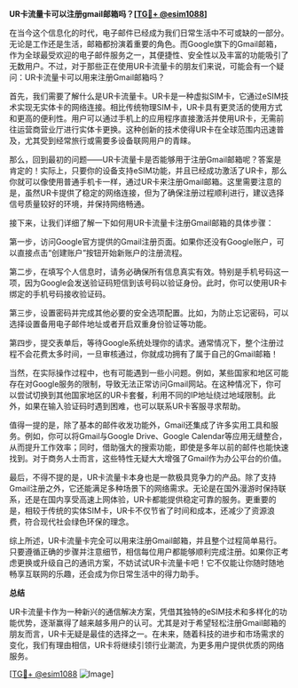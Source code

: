**UR卡流量卡可以注册gmail邮箱吗？[[TG💪+ @esim1088](https://t.me/s/esim1088)]**

在当今这个信息化的时代，电子邮件已经成为我们日常生活中不可或缺的一部分。无论是工作还是生活，邮箱都扮演着重要的角色。而Google旗下的Gmail邮箱，作为全球最受欢迎的电子邮件服务之一，其便捷性、安全性以及丰富的功能吸引了无数用户。不过，对于那些正在使用UR卡流量卡的朋友们来说，可能会有一个疑问：UR卡流量卡可以用来注册Gmail邮箱吗？

首先，我们需要了解什么是UR卡流量卡。UR卡是一种虚拟SIM卡，它通过eSIM技术实现无实体卡的网络连接。相比传统物理SIM卡，UR卡具有更灵活的使用方式和更高的便利性。用户可以通过手机上的应用程序直接激活并使用UR卡，无需前往运营商营业厅进行实体卡更换。这种创新的技术使得UR卡在全球范围内迅速普及，尤其受到经常旅行或需要多设备联网用户的青睐。

那么，回到最初的问题——UR卡流量卡是否能够用于注册Gmail邮箱呢？答案是肯定的！实际上，只要你的设备支持eSIM功能，并且已经成功激活了UR卡，那么你就可以像使用普通手机卡一样，通过UR卡来注册Gmail邮箱。这里需要注意的是，虽然UR卡提供了稳定的网络连接，但为了确保注册过程顺利进行，建议选择信号质量较好的环境，并保持网络畅通。

接下来，让我们详细了解一下如何用UR卡流量卡注册Gmail邮箱的具体步骤：

第一步，访问Google官方提供的Gmail注册页面。如果你还没有Google账户，可以直接点击“创建账户”按钮开始新账户的注册流程。

第二步，在填写个人信息时，请务必确保所有信息真实有效。特别是手机号码这一项，因为Google会发送验证码短信到该号码以验证身份。此时，你可以使用UR卡绑定的手机号码接收验证码。

第三步，设置密码并完成其他必要的安全选项配置。比如，为防止忘记密码，可以选择设置备用电子邮件地址或者开启双重身份验证等功能。

第四步，提交表单后，等待Google系统处理你的请求。通常情况下，整个注册过程不会花费太多时间，一旦审核通过，你就成功拥有了属于自己的Gmail邮箱！

当然，在实际操作过程中，也有可能遇到一些小问题。例如，某些国家和地区可能存在对Google服务的限制，导致无法正常访问Gmail网站。在这种情况下，你可以尝试切换到其他国家地区的UR卡套餐，利用不同的IP地址绕过地域限制。此外，如果在输入验证码时遇到困难，也可以联系UR卡客服寻求帮助。

值得一提的是，除了基本的邮件收发功能外，Gmail还集成了许多实用工具和服务。例如，你可以将Gmail与Google Drive、Google Calendar等应用无缝整合，从而提升工作效率；同时，借助强大的搜索功能，即使是多年以前的邮件也能快速找到。对于商务人士而言，这些特性无疑大大增强了Gmail作为办公平台的价值。

最后，不得不提的是，UR卡流量卡本身也是一款极具竞争力的产品。除了支持Gmail注册之外，它还能满足多种场景下的网络需求。无论是在国外漫游时保持联系，还是在国内享受高速上网体验，UR卡都能提供稳定可靠的服务。更重要的是，相较于传统的实体SIM卡，UR卡不仅节省了时间和成本，还减少了资源浪费，符合现代社会绿色环保的理念。

综上所述，UR卡流量卡完全可以用来注册Gmail邮箱，并且整个过程简单易行。只要遵循正确的步骤并注意细节，相信每位用户都能够顺利完成注册。如果你正考虑更换或升级自己的通讯方案，不妨试试UR卡流量卡吧！它不仅能让你随时随地畅享互联网的乐趣，还会成为你日常生活中的得力助手。

**总结**

UR卡流量卡作为一种新兴的通信解决方案，凭借其独特的eSIM技术和多样化的功能优势，逐渐赢得了越来越多用户的认可。尤其是对于希望轻松注册Gmail邮箱的朋友而言，UR卡无疑是最佳的选择之一。在未来，随着科技的进步和市场需求的变化，我们有理由相信，UR卡将继续引领行业潮流，为更多用户提供优质的网络服务。

[[TG💪+ @esim1088](https://t.me/s/esim1088) ![Image](https://i.postimg.cc/4NQfJmqS/Snipaste-2025-05-13-00-14-12.png)]